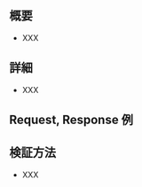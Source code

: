 ## 概要
- XXX

## 詳細
- XXX

## Request, Response 例
<!--
### Request
Method: GET  
Path: /example

<details>
<summary>body(click):</summary>

```
{
    "key": "value"
}
```

</details>

### Response

<details>
<summary>body(click):</summary>

```
{
    "key": "value"
}
```

</details>
-->


## 検証方法
- XXX
